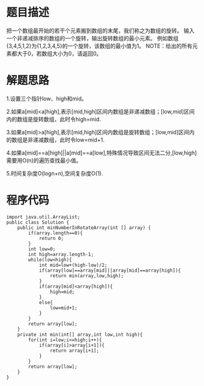 # 题目描述
把一个数组最开始的若干个元素搬到数组的末尾，我们称之为数组的旋转。
输入一个非递减排序的数组的一个旋转，输出旋转数组的最小元素。
例如数组{3,4,5,1,2}为{1,2,3,4,5}的一个旋转，该数组的最小值为1。
NOTE：给出的所有元素都大于0，若数组大小为0，请返回0。

# 解题思路
1.设置三个指针low、high和mid。

2.如果a[mid]<a[high],表示[mid,high]区间内数组是非递减数组；[low,mid]区间内的数组是旋转数组，此时令high=mid.

3.如果a[mid]>a[high],表示[mid,high]区间内数组是旋转数组；[low,mid]区间内的数组是非递减数组，此时令low=mid+1.

4.如果a[mid]==a[high]||a[mid]==a[low],特殊情况导致区间无法二分,[low,high]需要用O(n)的遍历查找最小值。

5.时间复杂度O(logn+n),空间复杂度O(1).
# 程序代码
```
import java.util.ArrayList;
public class Solution {
    public int minNumberInRotateArray(int [] array) {
        if(array.length==0){
            return 0;
        }
        int low=0;
        int high=array.length-1;
        while(low<high){
            int mid=low+(high-low)/2;
            if(array[low]==array[mid]||array[mid]==array[high]){
                return min(array,low,high);
            }
            if(array[mid]<array[high]){
                high=mid;
            }
            else{
                low=mid+1;
            }
        }
        return array[low];
    }
    private int min(int[] array,int low,int high){
        for(int i=low;i<=high;i++){
            if(array[i]>array[i+1]){
                return array[i+1];
            }
        }
        return array[low];
    }
}
```
